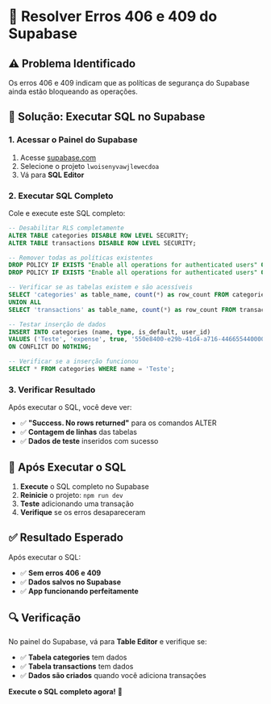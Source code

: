 # 🔧 Resolver Erros 406 e 409 do Supabase

## ⚠️ **Problema Identificado**

Os erros 406 e 409 indicam que as políticas de segurança do Supabase ainda estão bloqueando as operações.

## 🔧 **Solução: Executar SQL no Supabase**

### 1. **Acessar o Painel do Supabase**
1. Acesse [supabase.com](https://supabase.com)
2. Selecione o projeto `lwoisenyvawjlewecdoa`
3. Vá para **SQL Editor**

### 2. **Executar SQL Completo**
Cole e execute este SQL completo:

```sql
-- Desabilitar RLS completamente
ALTER TABLE categories DISABLE ROW LEVEL SECURITY;
ALTER TABLE transactions DISABLE ROW LEVEL SECURITY;

-- Remover todas as políticas existentes
DROP POLICY IF EXISTS "Enable all operations for authenticated users" ON categories;
DROP POLICY IF EXISTS "Enable all operations for authenticated users" ON transactions;

-- Verificar se as tabelas existem e são acessíveis
SELECT 'categories' as table_name, count(*) as row_count FROM categories
UNION ALL
SELECT 'transactions' as table_name, count(*) as row_count FROM transactions;

-- Testar inserção de dados
INSERT INTO categories (name, type, is_default, user_id) 
VALUES ('Teste', 'expense', true, '550e8400-e29b-41d4-a716-446655440000')
ON CONFLICT DO NOTHING;

-- Verificar se a inserção funcionou
SELECT * FROM categories WHERE name = 'Teste';
```

### 3. **Verificar Resultado**
Após executar o SQL, você deve ver:
- ✅ **"Success. No rows returned"** para os comandos ALTER
- ✅ **Contagem de linhas** das tabelas
- ✅ **Dados de teste** inseridos com sucesso

## 🚀 **Após Executar o SQL**

1. **Execute** o SQL completo no Supabase
2. **Reinicie** o projeto: `npm run dev`
3. **Teste** adicionando uma transação
4. **Verifique** se os erros desapareceram

## ✅ **Resultado Esperado**

Após executar o SQL:
- ✅ **Sem erros 406 e 409**
- ✅ **Dados salvos no Supabase**
- ✅ **App funcionando perfeitamente**

## 🔍 **Verificação**

No painel do Supabase, vá para **Table Editor** e verifique se:
- ✅ **Tabela categories** tem dados
- ✅ **Tabela transactions** tem dados
- ✅ **Dados são criados** quando você adiciona transações

**Execute o SQL completo agora!** 🎉





